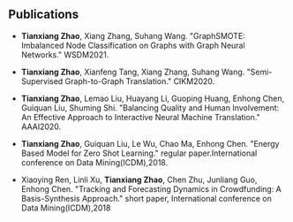 ## Publications

- **Tianxiang Zhao**, Xiang Zhang, Suhang Wang. "GraphSMOTE: Imbalanced Node Classification on Graphs with Graph Neural Networks." WSDM2021.

- **Tianxiang Zhao**, Xianfeng Tang, Xiang Zhang, Suhang Wang. "Semi-Supervised Graph-to-Graph Translation." CIKM2020.

- **Tianxiang Zhao**, Lemao Liu, Huayang Li, Guoping Huang, Enhong Chen, Guiquan Liu, Shuming Shi. "Balancing Quality and Human Involvement: An Effective Approach to Interactive Neural Machine Translation." AAAI2020.

- **Tianxiang Zhao**, Guiquan Liu, Le Wu, Chao Ma, Enhong Chen. "Energy Based Model for Zero Shot Learning." regular paper.International conference on Data Mining(ICDM),2018.

- Xiaoying Ren, Linli Xu, **Tianxiang Zhao**, Chen Zhu, Junliang Guo, Enhong Chen. "Tracking and Forecasting Dynamics in Crowdfunding: A Basis-Synthesis Approach." short paper, International conference on Data Mining(ICDM),2018
